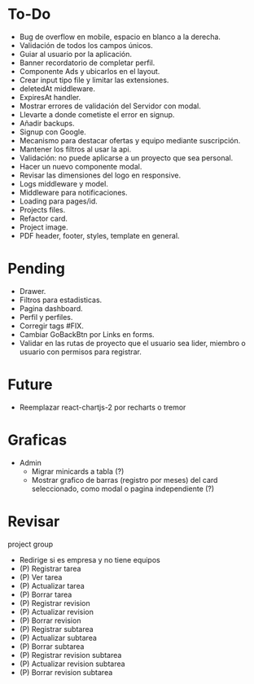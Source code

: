 # To-Do

- Bug de overflow en mobile, espacio en blanco a la derecha.
- Validación de todos los campos únicos.
- Guiar al usuario por la aplicación.
- Banner recordatorio de completar perfil.
- Componente Ads y ubicarlos en el layout.
- Crear input tipo file y limitar las extensiones.
- deletedAt middleware.
- ExpiresAt handler.
- Mostrar errores de validación del Servidor con modal.
- Llevarte a donde cometiste el error en signup.
- Añadir backups.
- Signup con Google.
- Mecanismo para destacar ofertas y equipo mediante suscripción.
- Mantener los filtros al usar la api.
- Validación: no puede aplicarse a un proyecto que sea personal.
- Hacer un nuevo componente modal.
- Revisar las dimensiones del logo en responsive.
- Logs middleware y model.
- Middleware para notificaciones.
- Loading para pages/id.
- Projects files.
- Refactor card.
- Project image.
- PDF header, footer, styles, template en general.

# Pending
- Drawer.
- Filtros para estadisticas.
- Pagina dashboard.
- Perfil y perfiles.
- Corregir tags #FIX.
- Cambiar GoBackBtn por Links en forms.
- Validar en las rutas de proyecto que el usuario sea lider, miembro o usuario con permisos para registrar.

# Future

- Reemplazar react-chartjs-2 por recharts o tremor

# Graficas

- Admin
  - Migrar minicards a tabla (?)
  - Mostrar grafico de barras (registro por meses) del card seleccionado, como modal o pagina independiente (?)

# Revisar
project group
- Redirige si es empresa y no tiene equipos
- (P) Registrar tarea
- (P) Ver tarea
- (P) Actualizar tarea
- (P) Borrar tarea
- (P) Registrar revision
- (P) Actualizar revision
- (P) Borrar revision
- (P) Registrar subtarea
- (P) Actualizar subtarea
- (P) Borrar subtarea
- (P) Registrar revision subtarea
- (P) Actualizar revision subtarea
- (P) Borrar revision subtarea